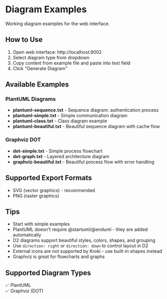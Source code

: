 # Diagram Examples

Working diagram examples for the web interface.

## How to Use

1. Open web interface: http://localhost:9002
2. Select diagram type from dropdown
3. Copy content from example file and paste into text field
4. Click "Generate Diagram"

## Available Examples

### PlantUML Diagrams

- **plantuml-sequence.txt** - Sequence diagram: authentication process
- **plantuml-simple.txt** - Simple communication diagram  
- **plantuml-class.txt** - Class diagram example
- **plantuml-beautiful.txt** - Beautiful sequence diagram with cache flow

### Graphviz DOT

- **dot-simple.txt** - Simple process flowchart
- **dot-graph.txt** - Layered architecture diagram
- **graphviz-beautiful.txt** - Beautiful process flow with error handling

## Supported Export Formats

- SVG (vector graphics) - recommended
- PNG (raster graphics)

## Tips

- Start with simple examples
- PlantUML doesn't require @startuml/@enduml - they are added automatically
- D2 diagrams support beautiful styles, colors, shapes, and grouping
- Use `direction: right` or `direction: down` to control layout in D2
- External icons are not supported by Kroki - use built-in shapes instead
- Graphviz is great for flowcharts and graphs

## Supported Diagram Types

✅ PlantUML  
✅ Graphviz (DOT)